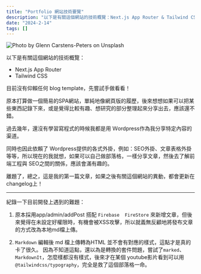 ```yaml
---
title: "Portfolio 網站技術要覽"
description: "以下是有關這個網站的技術概覽：Next.js App Router & Tailwind CSS，目前沒有仰賴任何 blog template，先嘗試手做看看！"
date: "2024-2-14"
tags: []
---
```

![Photo by Glenn Carstens-Peters on Unsplash](https://github.com/ismeleft/WenYingPortfolio/assets/76611330/7f18b9c2-ad1f-4d01-b197-1080285a25da)

以下是有關這個網站的技術概覽：

- Next.js App Router
- Tailwind CSS


目前沒有仰賴任何 blog template，先嘗試手做看看！

原本打算做一個簡易的SPA網站，單純地像網頁版的履歷，後來想想如果可以把某些東西記錄下來，或是覺得比較有趣、想研究的部分整理起來分享出去，應該還不錯。

過去幾年，還沒有學習寫程式的時候我都是用 Ｗordpress作為我分享特定內容的渠道。

同時也因此依賴了 Wordpress提供的各式外掛，例如：SEO外掛、文章表格外掛等等，所以現在的我就想，如果可以自己做部落格，一樣分享文章，然後去了解前端工程與 SEO之間的關係，應該會滿有趣的。

離題了，總之，這是我的第一篇文章，如果之後有關這個網站的異動，都會更新在changelog上！


---
紀錄一下目前開發上遇到的難題：

1. 原本採用app/admin/addPost 搭配 `Firebase  FireStore` 來新增文章，但後來覺得在未設定好權限時，有機會被XSS攻擊，所以就義無反顧地將發布文章的方式改為本地md檔上傳。


2. `Markdown` 編輯後 md 檔上傳轉為HTML 並不會有對應的樣式，這點才是真的卡了很久。 因為不知道這點，還以為是轉換的套件問題，嘗試了`marked`、`MarkdownIt`，怎麼樣都沒有樣式，後來才在某個 youtube影片看到可以用 `@tailwindcss/typography`，完全是救了這個部落格一命。